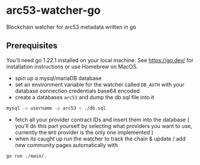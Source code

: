 # arc53-watcher-go

Blockchain watcher for arc53 metadata written in go

## Prerequisites

You'll need go 1.22.1 installed on your local machine. See https://go.dev/ for installation instructions or use Homebrew on MacOS.

- spin up a mysql/mariaDB database
- set an environment variable for the watcher called `DB_AUTH` with your database connection credentials base64 encoded
- create a databases `arc53` and dump the db.sql file into it
```bash
mysql -u username -p arc53 < ./db.sql
```
- fetch all your provider contract IDs and insert them into the database ( you'll do this part yourself by selecting what providers you want to use, currently the `NFD` provider is the only one implemented )
- when its caught up run the watcher to track the chain & update / add new community pages automatically with
```bash
go run ./main/.
```
